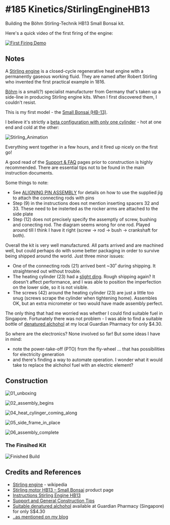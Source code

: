 # #185 Kinetics/StirlingEngineHB13

Building the Böhm Stirling-Technik HB13 Small Bonsai kit.

Here's a quick video of the first firing of the engine:

[![First Firing Demo](http://img.youtube.com/vi/SpzR4BYEarM/0.jpg)](http://www.youtube.com/watch?v=SpzR4BYEarM)

## Notes

A [Stirling engine](https://en.wikipedia.org/wiki/Stirling_engine) is a closed-cycle regenerative heat engine with a permanently gaseous working fluid.
They are named after Robert Stirling who invented the first practical example in 1816.

[Böhm](http://www.en.boehm-stirling.com/about-us.html) is a small(?) specialist manufacturer from Germany that's taken up a side-line in producing Stirling engine kits.
When I first discovered them, I couldn't resist.

This is my first model - the [Small Bonsai (HB-13)](http://www.en.boehm-stirling.com/hb13.html).

I believe it's strictly a [beta configuration with only one cylinder](https://en.wikipedia.org/wiki/Stirling_engine#Configurations) - hot at one end and cold at the other:

![Stirling_Animation](https://upload.wikimedia.org/wikipedia/commons/4/4e/Stirling_Animation.gif)

Everything went together in a few hours, and it fired up nicely on the first go!

A good read of the [Support & FAQ](http://www.en.boehm-stirling.com/support.html) pages prior to construction is highly recommended.
There are essential tips not to be found in the main instruction documents.

Some things to note:
* See [ALIGNING PIN ASSEMBLY](http://www.en.boehm-stirling.com/support.html#passstiftmontage) for details on how to use the supplied jig to attach the connecting rods with pins
* Step (9) in the instructions does not mention inserting spacers 32 and 33. These need to be insterted as the rocker arms are attached to the side plate
* Step (12) does not precisely specify the assemptly of screw, bushing and conecting rod. The diagram seems wrong for one rod. Played around till I think I have it right (screw -> rod -> bush -> crankshaft for both).

Overall the kit is very well manufactured. All parts arrived and are machined well, but could perhaps do with some better packaging in order to survive being shipped around the world. Just three minor issues:
* One of the connecting rods (21) arrived bent ~30˚ during shipping. It straightened out without trouble.
* The heating cylinder (23) had a [slight ding](./assets/03_shipped_with_a_ding.jpg?raw=true). Rough shipping again? It doesn't affect performance, and I was able to position the imperfection on the lower side, so it is not visible.
* The screws (42) around the heating cylinder (23) are just a little too snug (screws scrape the cylinder when tightening home). Assembles OK, but an extra micrometer or two would have made assembly perfect.

The only thing that had me worried was whether I could find suitable fuel in Singapore. Fortunately there was not problem - I was able to find a suitable bottle of [denatured alchohol](http://www.guardian.com.sg/denatured-alcohol-120ml/p/158504) at my local Guardian Pharmacy for only $4.30.

So where are the electronics? None involved so far! But some ideas I have in mind:
* note the power-take-off (PTO) from the fly-wheel ... that has possibilities for electricity generation
* and there's finding a way to automate operation. I wonder what it would take to replace the alchohol fuel with an electric element?

## Construction

![01_unboxing](./assets/01_unboxing.jpg?raw=true)

![02_assembly_begins](./assets/02_assembly_begins.jpg?raw=true)

![04_heat_cylinger_coming_along](./assets/04_heat_cylinger_coming_along.jpg?raw=true)

![05_side_frame_in_place](./assets/05_side_frame_in_place.jpg?raw=true)

![06_assembly_complete](./assets/06_assembly_complete.jpg?raw=true)

### The Finsihed Kit

![Finished Build](./assets/StirlingEngineHB13_build.jpg?raw=true)

## Credits and References
* [Stirling engine](https://en.wikipedia.org/wiki/Stirling_engine) - wikipedia
* [Stirling motor HB13 – Small Bonsai](http://www.en.boehm-stirling.com/hb13.html) product page
* [Instructions Stirling Engine HB13](http://www.en.boehm-stirling.com/support.html?file=tl_files/stirling-technik.de/manuals/en/Anleitung%20HB13%20E%2024042015.doc)
* [Support and General Construction Tips](http://www.en.boehm-stirling.com/support.html)
* [Suitable denatured alchohol](http://www.guardian.com.sg/denatured-alcohol-120ml/p/158504) available at Guardian Pharmacy (Singapore) for only S$4.30
* [..as mentioned on my blog](http://blog.tardate.com/2016/02/littlearduinoprojects185-building-bohm.html)
